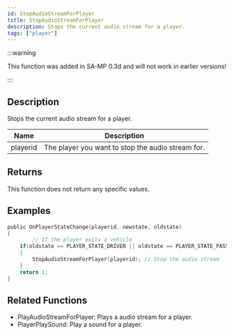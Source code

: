 ```yaml
---
id: StopAudioStreamForPlayer
title: StopAudioStreamForPlayer
description: Stops the current audio stream for a player.
tags: ["player"]
---
```


<TagLinks />

:::warning

This function was added in SA-MP 0.3d and will not work in earlier versions!

:::

## Description

Stops the current audio stream for a player.

| Name     | Description                                       |
| -------- | ------------------------------------------------- |
| playerid | The player you want to stop the audio stream for. |

## Returns

This function does not return any specific values.

## Examples

```c
public OnPlayerStateChange(playerid, newstate, oldstate)
{
        // If the player exits a vehicle
	if(oldstate == PLAYER_STATE_DRIVER || oldstate == PLAYER_STATE_PASSENGER)
	{
	    StopAudioStreamForPlayer(playerid); // Stop the audio stream
	}
	return 1;
}
```

## Related Functions

- PlayAudioStreamForPlayer: Plays a audio stream for a player.
- PlayerPlaySound: Play a sound for a player.
